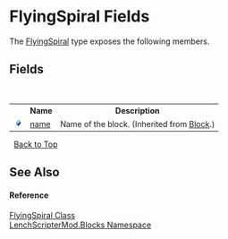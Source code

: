 # FlyingSpiral Fields
 

The <a href="c2a9c9c2-b383-d977-cd64-6370eb631e7d">FlyingSpiral</a> type exposes the following members.


## Fields
&nbsp;<table><tr><th></th><th>Name</th><th>Description</th></tr><tr><td>![Public field](media/pubfield.gif "Public field")</td><td><a href="7b3f785e-1854-9ce2-de11-a3d9f818c444">name</a></td><td>
Name of the block.
 (Inherited from <a href="aac00e9a-37c0-2757-6409-8a72ddf80aff">Block</a>.)</td></tr></table>&nbsp;
<a href="#flyingspiral-fields">Back to Top</a>

## See Also


#### Reference
<a href="c2a9c9c2-b383-d977-cd64-6370eb631e7d">FlyingSpiral Class</a><br /><a href="bfe8ba5f-eaee-19fd-8765-cab2e3e19e25">LenchScripterMod.Blocks Namespace</a><br />